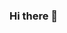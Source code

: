 ### Hi there 👋

<!--
**raullima1/raullima1** is a ✨ _special_ ✨ repository because its `README.md` (this file) appears on your GitHub profile.

### My name is Raul Lima 👦
- 📍 From SP living in São Paulo
- 🚀 I'm a Front-End Developer at [Binario Cloud](https://binario.cloud/) since 2020
- 👨‍🎓 I have a gradutation in Analysis and Systems Development 

##### I love everything about technology, ux and web development


reach me out 👇

[![Linkedin Badge](https://img.shields.io/badge/-LinkedIn-blue?style=flat-square&logo=Linkedin&logoColor=white&link=https://www.linkedin.com/in/isadora-rodrigues-stangarlin-48402b141/)](https://www.linkedin.com/in/raul-lima-da-silva-3396b4aa/) [![Instagram Badge](https://img.shields.io/badge/-Instagram-violet?style=flat-square&logo=Instagram&logoColor=white&link=https://www.instagram.com/papodedev/)](https://www.instagram.com/raullima1/)
